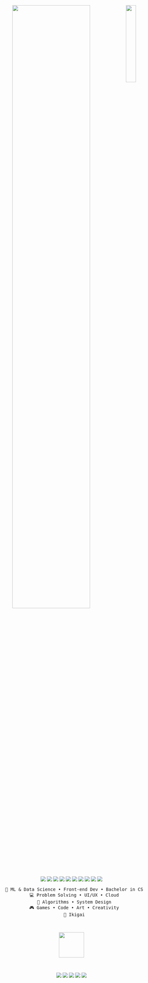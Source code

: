 <div align="center">
<img src="https://i.pinimg.com/736x/9c/2f/cc/9c2fcc27e72739893704dfc08ae79648.jpg" width="25%" align="right" />
<img src="https://readme-typing-svg.herokuapp.com?font=Fira+Code&size=22&duration=4000&pause=200&color=FF6FA9&center=true&multiline=true&repeat=false&width=500&height=60&lines=%F0%9F%8C%BC+hey+there~;i+am+Vanshika+%3A)+%E2%9C%BF%F0%9F%8C%B8" width="70%" />
<br><br>
<p align="center">
  <img src="https://img.shields.io/badge/Python-F7F5C6?style=for-the-badge&logo=python&logoColor=2F2F2F"/>
  <img src="https://img.shields.io/badge/C++-FAF6B8?style=for-the-badge&logo=cplusplus&logoColor=2F2F2F"/>
  <img src="https://img.shields.io/badge/JavaScript-FCF8A9?style=for-the-badge&logo=javascript&logoColor=2F2F2F"/>
  <img src="https://img.shields.io/badge/Git-FFFAC1?style=for-the-badge&logo=git&logoColor=2F2F2F"/>
  <img src="https://img.shields.io/badge/VS%20Code-FFFCD1?style=for-the-badge&logo=visualstudiocode&logoColor=2F2F2F"/>
  <img src="https://img.shields.io/badge/Blender-FFFFCC?style=for-the-badge&logo=blender&logoColor=2F2F2F"/>
  <img src="https://img.shields.io/badge/Figma-FAF9B6?style=for-the-badge&logo=figma&logoColor=2F2F2F"/>
  <img src="https://img.shields.io/badge/React-FDFBC4?style=for-the-badge&logo=react&logoColor=2F2F2F"/>
  <img src="https://img.shields.io/badge/HTML5-FEFCC3?style=for-the-badge&logo=html5&logoColor=2F2F2F"/>
  <img src="https://img.shields.io/badge/CSS3-FFFFCC?style=for-the-badge&logo=css3&logoColor=2F2F2F"/>
</p>
<pre>
    💼 ML & Data Science • Front-end Dev • Bachelor in CS  
    💻 Problem Solving • UI/UX • Cloud  
    📖 Algorithms • System Design  
    🎮 Games • Code • Art • Creativity  
    🌸 Ikigai  
</pre>
<br><br>
<img src="https://i.pinimg.com/originals/59/91/da/5991da42769d1826ea219fb3baa827df.gif" height="80"/>
<br><br><br>
    
[![](https://img.shields.io/badge/linkedin-6CA6CD?style=for-the-badge&logo=linkedin&logoColor=ffffff)](https://www.linkedin.com/in/vanshika-tyagi-824a26226/)
[![](https://img.shields.io/badge/leetcode-7B83EB?style=for-the-badge&logo=leetcode&logoColor=ffffff)](https://leetcode.com/u/Keihirokth/)
[![](https://img.shields.io/badge/curriculum_vitae-8896FF?style=for-the-badge&logo=readme&logoColor=ffffff)](eh)
[![](https://img.shields.io/badge/mail-9AB3C9?style=for-the-badge&logo=gmail&logoColor=ffffff)](mailto:van4shikaty@gmail.com)
[![](https://img.shields.io/badge/portfolio-6E75D2?style=for-the-badge&logo=github&logoColor=ffffff)](your-portfolio-link-here)
</div>
